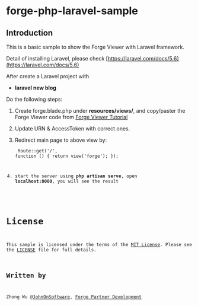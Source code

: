 # forge-php-laravel-sample
## Introduction

This is a basic sample to show the Forge Viewer with Laravel framework.

Detail of installing Laravel, please check [https://laravel.com/docs/5.6](https://laravel.com/docs/5.6) 

After create a Laravel project with 
- **laravel new blog**

Do the following steps:

1. Create forge.blade.php under **resources/views/**, and copy/paster the Forge Viewer code from [Forge Viewer Tutorial](https://developer.autodesk.com/en/docs/viewer/v2/tutorials/basic-application/)

2. Update URN & AccessToken with correct ones.

3. Redirect main page to above view by:<pre><code>
Route::get('/', function () {
    return view('forge');
});</pre>

4. start the server using **php artisan serve**, open **localhost:8000**, you will see the result 

# License

This sample is licensed under the terms of the [MIT License](http://opensource.org/licenses/MIT).
Please see the [LICENSE](LICENSE) file for full details.

## Written by

Zhong Wu [@JohnOnSoftware](https://twitter.com/JohnOnSoftware), [Forge Partner Development](http://forge.autodesk.com)
